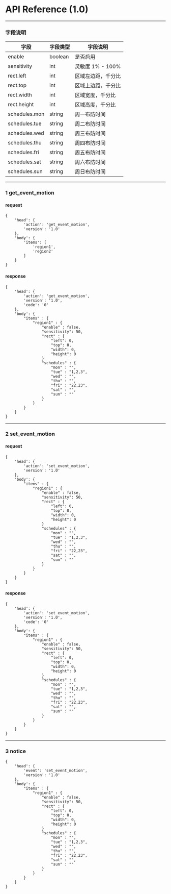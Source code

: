 # API Reference (1.0)
---

### 字段说明
字段|字段类型|字段说明
---|---|---
enable|boolean|是否启用
sensitivity|int|灵敏度 1% - 100%
rect.left|int|区域左边距，千分比
rect.top|int|区域上边距，千分比
rect.width|int|区域宽度，千分比
rect.height|int|区域高度，千分比
schedules.mon|string|周一布防时间
schedules.tue|string|周二布防时间
schedules.wed|string|周三布防时间
schedules.thu|string|周四布防时间
schedules.fri|string|周五布防时间
schedules.sat|string|周六布防时间
schedules.sun|string|周日布防时间

---
### 1 get_event_motion
#### request

	{
		'head': {
			'action': 'get_event_motion',
			'version': '1.0'
		},
		'body': {
			'items': [
				'region1',
				'region2'
			]
		}
	}

#### response

	{
		'head': {
			'action': 'get_event_motion',
			'version': '1.0',
			'code': '0'
		},
		'body': {
			"items" : {
				"region1" : {
					"enable" : false,
					"sensitivity": 50,
					"rect" : {
						"left": 0,
						"top": 0,
						"width": 0,
						"height": 0
					}
					"schedules" : {
						"mon" : "",
						"tue" : "1,2,3",
						"wed" : "",
						"thu" : "",
						"fri" : "22,23",
						"sat" : "",
						"sun" : ""
					}
				}
			}
		}
	}

---
### 2 set_event_motion
#### request

	{
		'head': {
			'action': 'set_event_motion',
			'version': '1.0'
		},
		'body': {
			"items" : {
				"region1" : {
					"enable" : false,
					"sensitivity": 50,
					"rect" : {
						"left": 0,
						"top": 0,
						"width": 0,
						"height": 0
					}
					"schedules" : {
						"mon" : "",
						"tue" : "1,2,3",
						"wed" : "",
						"thu" : "",
						"fri" : "22,23",
						"sat" : "",
						"sun" : ""
					}
				}
			}
		}
	}

#### response

	{
		'head': {
			'action': 'set_event_motion',
			'version': '1.0',
			'code': '0'
		},
		'body': {
			"items" : {
				"region1" : {
					"enable" : false,
					"sensitivity": 50,
					"rect" : {
						"left": 0,
						"top": 0,
						"width": 0,
						"height": 0
					}
					"schedules" : {
						"mon" : "",
						"tue" : "1,2,3",
						"wed" : "",
						"thu" : "",
						"fri" : "22,23",
						"sat" : "",
						"sun" : ""
					}
				}
			}
		}
	}

---
### 3 notice

	{
		'head': {
			'event': 'set_event_motion',
			'version': '1.0'
		},
		'body': {
			"items" : {
				"region1" : {
					"enable" : false,
					"sensitivity": 50,
					"rect" : {
						"left": 0,
						"top": 0,
						"width": 0,
						"height": 0
					}
					"schedules" : {
						"mon" : "",
						"tue" : "1,2,3",
						"wed" : "",
						"thu" : "",
						"fri" : "22,23",
						"sat" : "",
						"sun" : ""
					}
				}
			}
		}
	}